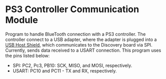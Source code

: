 # PS3 Controller Communication Module
Program to handle BlueTooth connection with a PS3 controller. The controller connect to a USB adapter, where the adapter is plugged into a [USB Host Shield](https://www.sparkfun.com/products/9947), which communicates to the Discovery board via SPI. Currently, sends data received to a USART connection. This program uses the pins listed below: 
  - SPI: PC2, Pc3, PB10: SCK, MISO, and MOSI, respectively.
  - USART: PC10 and PC11 - TX and RX, respectively.
